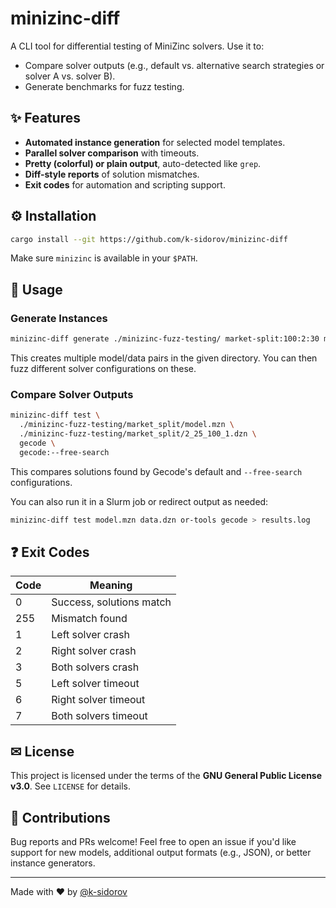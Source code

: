 # minizinc-diff

A CLI tool for differential testing of MiniZinc solvers. Use it to:
- Compare solver outputs (e.g., default vs. alternative search strategies or solver A vs. solver B).
- Generate benchmarks for fuzz testing.

## ✨ Features

- **Automated instance generation** for selected model templates.
- **Parallel solver comparison** with timeouts.
- **Pretty (colorful) or plain output**, auto-detected like `grep`.
- **Diff-style reports** of solution mismatches.
- **Exit codes** for automation and scripting support.

## ⚙ Installation

```bash
cargo install --git https://github.com/k-sidorov/minizinc-diff
```

Make sure `minizinc` is available in your `$PATH`.


## 📄 Usage

### Generate Instances

```bash
minizinc-diff generate ./minizinc-fuzz-testing/ market-split:100:2:30 market-split:100:1:20
```

This creates multiple model/data pairs in the given directory. You can then fuzz different solver configurations on these.

### Compare Solver Outputs

```bash
minizinc-diff test \
  ./minizinc-fuzz-testing/market_split/model.mzn \
  ./minizinc-fuzz-testing/market_split/2_25_100_1.dzn \
  gecode \
  gecode:--free-search
```

This compares solutions found by Gecode's default and `--free-search` configurations.

You can also run it in a Slurm job or redirect output as needed:

```bash
minizinc-diff test model.mzn data.dzn or-tools gecode > results.log
```

## ❓ Exit Codes

| Code | Meaning                  |
| ---- | ------------------------ |
| 0    | Success, solutions match |
| 255  | Mismatch found           |
| 1    | Left solver crash  |
| 2    | Right solver crash |
| 3    | Both solvers crash |
| 5    | Left solver timeout  |
| 6    | Right solver timeout |
| 7    | Both solvers timeout |


## ✉ License

This project is licensed under the terms of the **GNU General Public License v3.0**. See `LICENSE` for details.


## 💼 Contributions

Bug reports and PRs welcome! Feel free to open an issue if you'd like support for new models, additional output formats (e.g., JSON), or better instance generators.

---

Made with ❤ by [@k-sidorov](https://github.com/k-sidorov)
